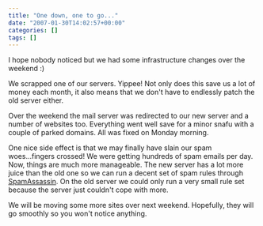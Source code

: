 ```yaml
---
title: "One down, one to go..."
date: "2007-01-30T14:02:57+00:00"
categories: []
tags: []
---
```


I hope nobody noticed but we had some infrastructure changes over the weekend :)

We scrapped one of our servers. Yippee! Not only does this save us a lot of money each month, it also means that we don't have to endlessly patch the old server either.

Over the weekend the mail server was redirected to our new server and a number of websites too. Everything went well save for a minor snafu with a couple of parked domains. All was fixed on Monday morning.

One nice side effect is that we may finally have slain our spam woes...fingers crossed! We were getting hundreds of spam emails per day. Now, things are much more manageable. The new server has a lot more juice than the old one so we can run a decent set of spam rules through <a href="http://spamassassin.apache.org/">SpamAssassin</a>. On the old server we could only run a very small rule set because the server just couldn't cope with more.

We will be moving some more sites over next weekend. Hopefully, they will go smoothly so you won't notice anything.
